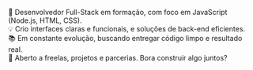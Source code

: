 🚀 Desenvolvedor Full-Stack em formação, com foco em JavaScript (Node.js, HTML, CSS).  
💡 Crio interfaces claras e funcionais, e soluções de back-end eficientes.  
📚 Em constante evolução, buscando entregar código limpo e resultado real.  
🤝 Aberto a freelas, projetos e parcerias. Bora construir algo juntos?
